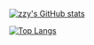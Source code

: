 [![zzy's GitHub stats](https://github-readme-stats.vercel.app/api?username=cszzy&count_private=true&show_icons=true&theme=radical)](https://github.com/cszzy)

[![Top Langs](https://github-readme-stats.vercel.app/api/top-langs/?username=cszzy&layout=compact)](https://github.com/cszzy)

<!-- ![](https://raw.githubusercontent.com/cszzy/cszzy/main/assets/github-contribution-grid-snake.svg) -->

<!-- [![Readme Card](https://github-readme-stats.vercel.app/api/pin/?username=cszzy&repo=)](https://github.com/cszzy) -->
